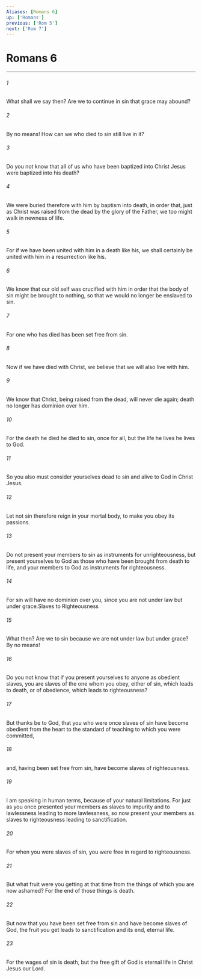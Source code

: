```yaml
---
Aliases: [Romans 6]
up: ['Romans']
previous: ['Rom 5']
next: ['Rom 7']
---
```

# Romans 6
***



###### 1 
What shall we say then? Are we to continue in sin that grace may abound? 

###### 2 
By no means! How can we who died to sin still live in it? 

###### 3 
Do you not know that all of us who have been baptized into Christ Jesus were baptized into his death? 

###### 4 
We were buried therefore with him by baptism into death, in order that, just as Christ was raised from the dead by the glory of the Father, we too might walk in newness of life. 

###### 5 
For if we have been united with him in a death like his, we shall certainly be united with him in a resurrection like his. 

###### 6 
We know that our old self was crucified with him in order that the body of sin might be brought to nothing, so that we would no longer be enslaved to sin. 

###### 7 
For one who has died has been set free from sin. 

###### 8 
Now if we have died with Christ, we believe that we will also live with him. 

###### 9 
We know that Christ, being raised from the dead, will never die again; death no longer has dominion over him. 

###### 10 
For the death he died he died to sin, once for all, but the life he lives he lives to God. 

###### 11 
So you also must consider yourselves dead to sin and alive to God in Christ Jesus. 

###### 12 
Let not sin therefore reign in your mortal body, to make you obey its passions. 

###### 13 
Do not present your members to sin as instruments for unrighteousness, but present yourselves to God as those who have been brought from death to life, and your members to God as instruments for righteousness. 

###### 14 
For sin will have no dominion over you, since you are not under law but under grace.Slaves to Righteousness 

###### 15 
What then? Are we to sin because we are not under law but under grace? By no means! 

###### 16 
Do you not know that if you present yourselves to anyone as obedient slaves, you are slaves of the one whom you obey, either of sin, which leads to death, or of obedience, which leads to righteousness? 

###### 17 
But thanks be to God, that you who were once slaves of sin have become obedient from the heart to the standard of teaching to which you were committed, 

###### 18 
and, having been set free from sin, have become slaves of righteousness. 

###### 19 
I am speaking in human terms, because of your natural limitations. For just as you once presented your members as slaves to impurity and to lawlessness leading to more lawlessness, so now present your members as slaves to righteousness leading to sanctification. 

###### 20 
For when you were slaves of sin, you were free in regard to righteousness. 

###### 21 
But what fruit were you getting at that time from the things of which you are now ashamed? For the end of those things is death. 

###### 22 
But now that you have been set free from sin and have become slaves of God, the fruit you get leads to sanctification and its end, eternal life. 

###### 23 
For the wages of sin is death, but the free gift of God is eternal life in Christ Jesus our Lord.
